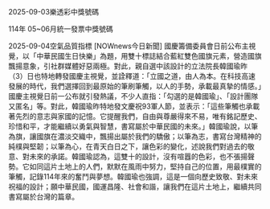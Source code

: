 
2025-09-03樂透彩中獎號碼

                                
114年 05~06月統一發票中獎號碼
                             
2025-09-04空氣品質指標
                              [NOWnews今日新聞] 國慶籌備委員會日前公布主視覺，以「中華民國生日快樂」為題，用雙十標誌結合藍紅雙色國旗元素，營造國旗飄揚意象，引社群媒體好惡兩極。對此，親自選中該設計的立法院長韓國瑜昨（3）日也特地轉發國慶主視覺，並詮釋道：「立國之道，由人為本。在科技高速發展的時代，我們選擇回到最原始的筆刷筆觸，以人的手勢，承載最真摯的情感。」國慶主視覺日前一公布就引發熱議，不少人直指：「勾選的是韓國瑜」、「設計團隊又匿名」等。對此，韓國瑜昨特地發文慶祝93軍人節，並表示：「這些筆觸也承載著先烈的意志與家國的記憶。它提醒我們，自由與尊嚴得來不易，唯有銘記歷史、珍惜和平，才能繼續以勇氣與智慧，書寫屬於中華民國的未來。」韓國瑜說，以筆為旗，讓國旗在濃淡交織中，飄揚出屬於我們的驕傲；以筆為志，書寫台灣精神的純樸與堅韌；以筆為心，在青天白日之下，讓色彩的變化，述說我們對過去的敬意、對未來的承諾。韓國瑜認為，這雙十的設計，沒有喧囂的色彩，也不張揚聲勢。它如同這片土地上的人們，默默在風雨中努力，堅持自己的位置，用最樸實的筆觸，記錄114年來的奮鬥與夢想。韓國瑜也強調，這是一個向歷史致敬、對未來祝福的設計；願中華民國，國運昌隆、社會和諧，讓我們在這片土地上，繼續共同書寫屬於台灣的篇章。